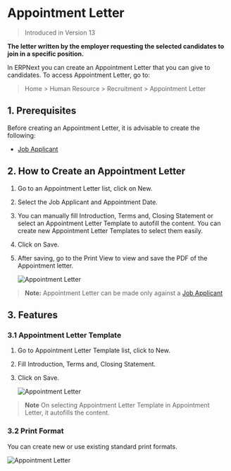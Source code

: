 <!-- add-breadcrumbs -->

# Appointment Letter
> Introduced in Version 13

**The letter written by the employer requesting the selected candidates to join in a specific position.**


In ERPNext you can create an Appointment Letter that you can give to candidates. To access Appointment Letter, go to:

> Home > Human Resource > Recruitment > Appointment Letter

## 1. Prerequisites

Before creating an Appointment Letter, it is advisable to create the following:

* [Job Applicant](/docs/user/manual/en/human-resources/job-applicant)

## 2. How to Create an Appointment Letter
1. Go to an Appointment Letter list, click on New.
1. Select the Job Applicant and Appointment Date.
1. You can manually fill Introduction, Terms and, Closing Statement or select an Appointment Letter Template to autofill the content. You can create new Appointment Letter Templates to select them easily.
1. Click on Save.
1. After saving, go to the Print View to view and save the PDF of the Appointment letter.

    <img class="screenshot" alt="Appointment Letter" src="{{docs_base_url}}/v12/assets/img/human-resources/appointment-letter.png">

> **Note:** Appointment Letter can be made only against a [Job Applicant](/docs/user/manual/en/human-resources/job-applicant)

## 3. Features

### 3.1 Appointment Letter Template


1. Go to Appointment Letter Template list, click to New.
1. Fill Introduction, Terms and, Closing Statement.
1. Click on Save.

    <img class="screenshot" alt="Appointment Letter" src="{{docs_base_url}}/v12/assets/img/human-resources/appointment-letter-template.png">

> **Note** On selecting Appointment Letter Template in Appointment Letter, it autofills the content.

### 3.2 Print Format
You can create new or use existing standard print formats.

![Appointment Letter](/docs/v12/assets/img/human-resources/standard-appointment-letter.png)
